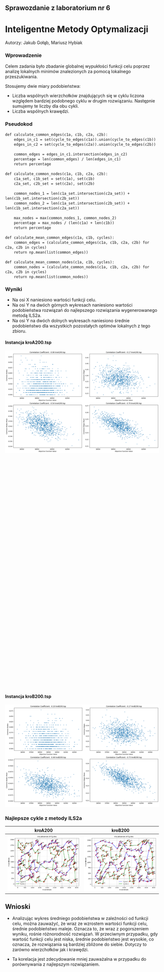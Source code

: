 ## Sprawozdanie z laboratorium nr 6
# Inteligentne Metody Optymalizacji

Autorzy: Jakub Gołąb, Mariusz Hybiak

### Wprowadzenie

Celem zadania było zbadanie globalnej wypukłości funkcji celu poprzez analizę lokalnych minimów znalezionych za pomocą lokalnego przeszukiwania.

Stosujemy dwie miary podobieństwa: 
* Liczba wspólnych wierzchołków znajdujących się w cyklu liczona względem bardziej podobnego  cyklu w drugim rozwiązaniu. Następnie sumujemy te liczby dla obu cykli.
* Liczba wspólnych krawędzi.  

### Pseudokod

```pseudocode
def calculate_common_edges(c1a, c1b, c2a, c2b):
    edges_in_c1 = set(cycle_to_edges(c1a)).union(cycle_to_edges(c1b))
    edges_in_c2 = set(cycle_to_edges(c2a)).union(cycle_to_edges(c2b))

    common_edges = edges_in_c1.intersection(edges_in_c2)
    percentage = len(common_edges) / len(edges_in_c1)
    return percentage

def calculate_common_nodes(c1a, c1b, c2a, c2b):
    c1a_set, c1b_set = set(c1a), set(c1b)
    c2a_set, c2b_set = set(c2a), set(c2b)

    common_nodes_1 = len(c1a_set.intersection(c2a_set)) + len(c1b_set.intersection(c2b_set))
    common_nodes_2 = len(c1a_set.intersection(c2b_set)) + len(c1b_set.intersection(c2a_set))

    max_nodes = max(common_nodes_1, common_nodes_2)
    percentage = max_nodes / (len(c1a) + len(c1b))
    return percentage

def calculate_mean_common_edges(c1a, c1b, cycles):
    common_edges = (calculate_common_edges(c1a, c1b, c2a, c2b) for c2a, c2b in cycles)
    return np.mean(list(common_edges))

def calculate_mean_common_nodes(c1a, c1b, cycles):
    common_nodes = (calculate_common_nodes(c1a, c1b, c2a, c2b) for c2a, c2b in cycles)
    return np.mean(list(common_nodes))
```

### Wyniki

* Na osi X naniesiono wartości funkcji celu.
* Na osi Y na dwóch górnych wykresach naniesiono wartości podobieństwa rozwiązań do najlepszego rozwiązania wygenerowanego metodą ILS2a.
* Na osi Y na dwóch dolnych wykresach naniesiono średnie podobieństwo dla wszystkich pozostałych optimów lokalnych z tego zbioru.


#### Instancja kroA200.tsp
![Wykres A](./../plots/output_a.png)

</br></br></br></br></br></br></br></br></br></br></br></br></br></br></br></br></br></br></br></br></br></br></br></br></br></br></br></br></br></br></br></br></br></br></br></br></br></br></br></br></br></br></br></br>


#### Instancja kroB200.tsp
![Wykres B](./../plots/output_b.png)

### Najlepsze cykle z metody ILS2a

| kroA200 | kroB200 |
|-----------|------|
| ![Wykres A](./../plots/a.png) | ![Wykres B](./../plots/b.png) |


## Wnioski

* Analizując wykres średniego podobieństwa w zależności od funkcji celu, można zauważyć, że wraz ze wzrostem wartości funkcji celu, średnie podobieństwo maleje. Oznacza to, że wraz z pogorszeniem wyniku, rośnie różnorodność rozwiązań. W przeciwnym przypadku, gdy wartość funkcji celu jest niska, średnie podobieństwo jest wysokie, co oznacza, że rozwiązania są bardziej zbliżone do siebie. Dotyczy to zarówno wierzchołków jak i krawędzi.

* Ta korelacja jest zdecydowanie mniej zauważalna w przypadku do porównywania z najlepszym rozwiązaniem.